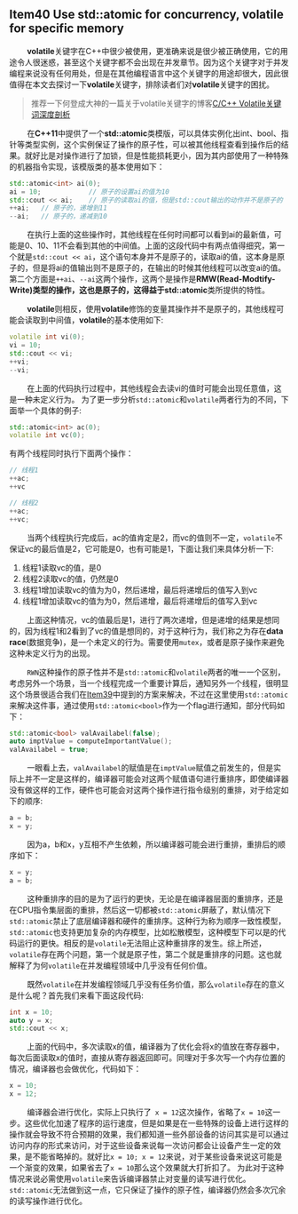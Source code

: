 ## Item40 Use std::atomic for concurrency, volatile for specific memory

&emsp; &emsp;**volatile**关键字在C++中很少被使用，更准确来说是很少被正确使用，它的用途令人很迷惑，甚至这个关键字都不会出现在并发章节。因为这个关键字对于并发编程来说没有任何用处，但是在其他编程语言中这个关键字的用途却很大，因此很值得在本文去探讨一下**volatile**关键字，排除读者们对**volatile**关键字的困扰。

> 推荐一下何登成大神的一篇关于volatile关键字的博客[C/C++ Volatile关键词深度剖析](http://hedengcheng.com/?p=725)

&emsp; &emsp;在**C++11**中提供了一个**std::atomic**类模版，可以具体实例化出int、bool、指针等类型实例，这个实例保证了操作的原子性，可以被其他线程查看到操作后的结果。就好比是对操作进行了加锁，但是性能损耗更小，因为其内部使用了一种特殊的机器指令实现，该模版类的基本使用如下：

```cpp
std::atomic<int> ai(0);
ai = 10;			// 原子的设置ai的值为10
std::cout << ai;	// 原子的读取ai的值，但是std::cout输出的动作并不是原子的
++ai;	// 原子的，递增到11
--ai;	// 原子的，递减到10
```

&emsp; &emsp;在执行上面的这些操作时，其他线程在任何时间都可以看到ai的最新值，可能是0、10、11不会看到其他的中间值。上面的这段代码中有两点值得细究，第一个就是`std::cout << ai`，这个语句本身并不是原子的，读取ai的值，这本身是原子的，但是将ai的值输出则不是原子的，在输出的时候其他线程可以改变ai的值。第二个方面是`++ai`、`--ai`这两个操作，这两个是操作是**RMW(Read-Modtify-Write)**类型的操作，这也是原子的，这得益于**std::atomic**类所提供的特性。

​&emsp; &emsp;**volatile**则相反，使用**volatile**修饰的变量其操作并不是原子的，其他线程可能会读取到中间值，**volatile**的基本使用如下:

```cpp
volatile int vi(0);
vi = 10;
std::cout << vi;
++vi;
--vi;
```

​&emsp; &emsp;在上面的代码执行过程中，其他线程会去读vi的值时可能会出现任意值，这是一种未定义行为。 为了更一步分析`std::atomic`和`volatile`两者行为的不同，下面举一个具体的例子:

```cpp
std::atomic<int> ac(0);
volatile int vc(0);
```

有两个线程同时执行下面两个操作：

```cpp
// 线程1
++ac;
++vc

// 线程2
++ac;
++vc;
```

​&emsp; &emsp;当两个线程执行完成后，ac的值肯定是2，而vc的值则不一定，`volatile`不保证vc的最后值是2，它可能是0，也有可能是1，下面让我们来具体分析一下:

1. 线程1读取vc的值，是0
2. 线程2读取vc的值，仍然是0
3. 线程1增加读取vc的值为为0，然后递增，最后将递增后的值写入到vc
4. 线程1增加读取vc的值为为0，然后递增，最后将递增后的值写入到vc

&emsp; &emsp;上面这种情况，vc的值最后是1，进行了两次递增，但是递增的结果是想同的，因为线程1和2看到了vc的值是想同的，对于这种行为，我们称之为存在**data race**(数据竞争)，是一个未定义的行为。需要使用`mutex`，或者是原子操作来避免这种未定义行为的出现。

&emsp; &emsp;`RWN`这种操作的原子性并不是`std::atomic`和`volatile`两者的唯一一个区别，考虑另外一个场景，当一个线程完成一个重要计算后，通知另外一个线程，很明显这个场景很适合我们在[Item39](http://blog.csdn.net/zhangyifei216/article/details/71036247)中提到的方案来解决，不过在这里使用`std::atomic`来解决这件事，通过使用`std::atomic<bool>`作为一个flag进行通知，部分代码如下：

```cpp
std::atomic<bool> valAvailabel(false);
auto imptValue = computeImportantValue();
valAvailabel = true;
```

&emsp; &emsp;一眼看上去，`valAvailabel`的赋值是在`imptValue`赋值之前发生的，但是实际上并不一定是这样的，编译器可能会对这两个赋值语句进行重排序，即使编译器没有做这样的工作，硬件也可能会对这两个操作进行指令级别的重排，对于给定如下的顺序:

```cpp
a = b;
x = y;
```

&emsp; &emsp;因为a，b和x，y互相不产生依赖，所以编译器可能会进行重排，重排后的顺序如下：

```cpp
x = y;
a = b;
```

&emsp; &emsp;这种重排序的目的是为了运行的更快，无论是在编译器层面的重排序，还是在CPU指令集层面的重排，然后这一切都被`std::atomic`屏蔽了，默认情况下`std::atomic`禁止了底层编译器和硬件的重排序。这种行为称为顺序一致性模型，`std::atomic`也支持更加复杂的内存模型，比如松散模型，这种模型下可以是的代码运行的更快。相反的是`volatile`无法阻止这种重排序的发生。综上所述，`volatile`存在两个问题，第一个就是原子性，第二个就是重排序的问题。这也就解释了为何`volatile`在并发编程领域中几乎没有任何价值。

&emsp; &emsp;既然`volatile`在并发编程领域几乎没有任务价值，那么`volatile`存在的意义是什么呢？首先我们来看下面这段代码:

```cpp
int x = 10;
auto y = x;
std::cout << x;
```

&emsp; &emsp;上面的代码中，多次读取x的值，编译器为了优化会将x的值放在寄存器中，每次后面读取x的值时，直接从寄存器返回即可。同理对于多次写一个内存位置的情况，编译器也会做优化，代码如下：

```cpp
x = 10;
x = 12;
```

&emsp; &emsp;编译器会进行优化，实际上只执行了` x = 12`这次操作，省略了`x = 10`这一步。这些优化加速了程序的运行速度，但是如果是在一些特殊的设备上进行这样的操作就会导致不符合预期的效果，我们都知道一些外部设备的访问其实是可以通过访问内存的形式来访问，对于这些设备来说每一次访问都会让设备产生一定的效果，是不能省略掉的。就好比`x = 10; x = 12`来说，对于某些设备来说这可能是一个渐变的效果，如果省去了`x = 10`那么这个效果就大打折扣了。	为此对于这种情况来说必需使用`volatile`来告诉编译器禁止对变量的读写进行优化。`std::atomic`无法做到这一点，它只保证了操作的原子性，编译器仍然会多次冗余的读写操作进行优化。